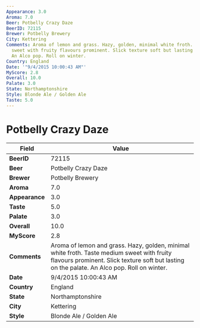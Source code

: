 ```yaml
---
Appearance: 3.0
Aroma: 7.0
Beer: Potbelly Crazy Daze
BeerID: 72115
Brewer: Potbelly Brewery
City: Kettering
Comments: Aroma of lemon and grass. Hazy, golden, minimal white froth. Taste medium
  sweet with fruity flavours prominent. Slick texture soft but lasting on the palate.
  An Alco pop. Roll on winter.
Country: England
Date: '"9/4/2015 10:00:43 AM"'
MyScore: 2.8
Overall: 10.0
Palate: 3.0
State: Northamptonshire
Style: Blonde Ale / Golden Ale
Taste: 5.0
---
```


# Potbelly Crazy Daze

| Field         | Value |
|---------------|-------|
| **BeerID** | 72115 |
| **Beer** | Potbelly Crazy Daze |
| **Brewer** | Potbelly Brewery |
| **Aroma** | 7.0 |
| **Appearance** | 3.0 |
| **Taste** | 5.0 |
| **Palate** | 3.0 |
| **Overall** | 10.0 |
| **MyScore** | 2.8 |
| **Comments** | Aroma of lemon and grass. Hazy, golden, minimal white froth. Taste medium sweet with fruity flavours prominent. Slick texture soft but lasting on the palate. An Alco pop. Roll on winter. |
| **Date** | 9/4/2015 10:00:43 AM |
| **Country** | England |
| **State** | Northamptonshire |
| **City** | Kettering |
| **Style** | Blonde Ale / Golden Ale |
